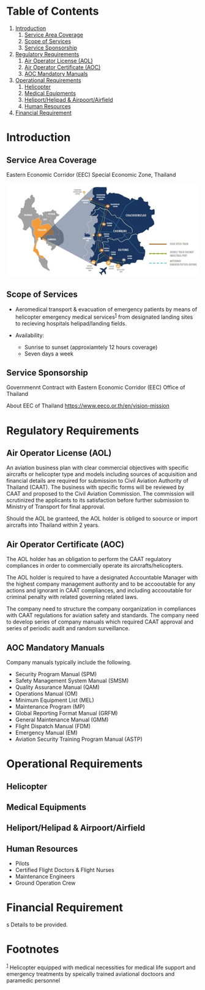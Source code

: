
# Table of Contents

1.  [Introduction](#orgb750de3)
    1.  [Service Area Coverage](#org25ed845)
    2.  [Scope of Services](#org95dc49e)
    3.  [Service Sponsorship](#org907d1c0)
2.  [Regulatory Requirements](#org7e6c57e)
    1.  [Air Operator License (AOL)](#orgdf77701)
    2.  [Air Operator Certificate (AOC)](#org980bb01)
    3.  [AOC Mandatory Manuals](#orga0586c7)
3.  [Operational Requirements](#orged46a11)
    1.  [Helicopter](#org219e322)
    2.  [Medical Equipments](#orgce32617)
    3.  [Heliport/Helipad & Airpoort/Airfield](#org55456e1)
    4.  [Human Resources](#org0362029)
4.  [Financial Requirement](#org7cc0d94)



<a id="orgb750de3"></a>

# Introduction


<a id="org25ed845"></a>

## Service Area Coverage

Eastern Economic Corridor (EEC) Special Economic Zone, Thailand

![img](./eec_photo1.jpg)


<a id="org95dc49e"></a>

## Scope of Services

-   Aeromedical transport & evacuation of emergency patients by means of helicopter emergency medical services<sup><a id="fnr.1" class="footref" href="#fn.1">1</a></sup> from designated landing sites to recieving hospitals helipad/landing fields.

-   Availability:
    -   Sunrise to sunset (approxiamtely 12 hours coverage)
    -   Seven days a week


<a id="org907d1c0"></a>

## Service Sponsorship

Governmennt Contract with Eastern Economic Corridor (EEC) Office of Thailand

About EEC of Thailand 
<https://www.eeco.or.th/en/vision-mission> 


<a id="org7e6c57e"></a>

# Regulatory Requirements


<a id="orgdf77701"></a>

## Air Operator License (AOL)

An aviation business plan with clear commercial objectives with specific aircrafts or helicopter type and models including sources of acquisition and financial details are required for submission to Civil Aviation Authority of Thailand (CAAT). The business with specific forms will be reviewed by CAAT and proposed to the Civil Aviation Commission. The commission will scrutinized the applicants to its satisfaction before further submission to Ministry of Transport for final approval.

Should the AOL be granteed, the AOL holder is obliged to soource or import aircrafts into Thailand within 2 years.


<a id="org980bb01"></a>

## Air Operator Certificate (AOC)

The AOL holder has an obligation to perform the CAAT regulatory compliances in order to commercially operate its aircrafts/helicopters.

The AOL holder is required to have a designated Accountable Manager with the highest company management authority and to be accooutable for any actions and ignorant in CAAT compliances, and including accooutable for criminal penalty with related governing related laws.

The company need to structure the company oorganization in compliances with CAAT regulations for aviation safety and standards. The company need to develop series of company manuals which required CAAT approval and series of periodic audit and random surveillance.


<a id="orga0586c7"></a>

## AOC Mandatory Manuals

Company manuals typically include the following.

-   Security Program Manual (SPM)
-   Safety Management System Manual (SMSM)
-   Quality Assurance Manual (QAM)
-   Operations Manual (OM)
-   Minimum Equipment List (MEL)
-   Maintenance Program (MP)
-   Global Reporting Format Manual (GRFM)
-   General Maintenance Manual (GMM)
-   Flight Dispatch Manual (FDM)
-   Emergency Manual (EM)
-   Aviation Security Training Program Manual (ASTP)


<a id="orged46a11"></a>

# Operational Requirements


<a id="org219e322"></a>

## Helicopter


<a id="orgce32617"></a>

## Medical Equipments


<a id="org55456e1"></a>

## Heliport/Helipad & Airpoort/Airfield


<a id="org0362029"></a>

## Human Resources

-   Pilots
-   Certified Flight Doctors & Flight Nurses
-   Maintenance Engineers
-   Ground Operation Crew


<a id="org7cc0d94"></a>

# Financial Requirement

s
Details to be provided.


# Footnotes

<sup><a id="fn.1" href="#fnr.1">1</a></sup> Helicopter equipped with medical necessities for medical life support and emergency treatments by speically trained aviational doctoors and paramedic personnel
